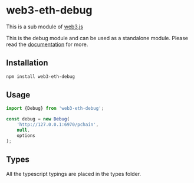 # web3-eth-debug

This is a sub module of [web3.js][repo]

This is the debug module and can be used as a standalone module.
Please read the [documentation][docs] for more.

## Installation

```bash
npm install web3-eth-debug
```

## Usage

```js
import {Debug} from 'web3-eth-debug';

const debug = new Debug(
    'http://127.0.0.1:6970/pchain',
    null,
    options
);
```

## Types

All the typescript typings are placed in the types folder.

[docs]: https://pweb3js.readthedocs.io/en/latest/
[repo]: https://github.com/pchain-org/pweb3
